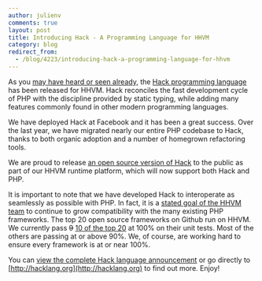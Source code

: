 ```yaml
---
author: julienv
comments: true
layout: post
title: Introducing Hack - A Programming Language for HHVM
category: blog
redirect_from:
  - /blog/4223/introducing-hack-a-programming-language-for-hhvm
---
```


As you [may have heard or seen already](https://code.facebook.com/posts/264544830379293/hack-a-new-programming-language-for-hhvm/), the [Hack programming language](http://hacklang.org) has been released for HHVM. Hack reconciles the fast development cycle of PHP with the discipline provided by static typing, while adding many features commonly found in other modern programming languages.

<!--truncate-->

We have deployed Hack at Facebook and it has been a great success. Over the last year, we have migrated nearly our entire PHP codebase to Hack, thanks to both organic adoption and a number of homegrown refactoring tools.

We are proud to release [an open source version of Hack](https://github.com/facebook/hhvm/tree/master/hphp/hack) to the public as part of our HHVM runtime platform, which will now support both Hack and PHP.

It is important to note that we have developed Hack to interoperate as seamlessly as possible with PHP. In fact, it is a [stated goal of the HHVM team](http://hhvm.com/blog/2014/02/24/hhvm-the-next-six-months/) to continue to grow compatibility with the many existing PHP frameworks. The top 20 open source frameworks on Github run on HHVM. We currently pass <del>9</del> [10 of the top 20](http://hhvm.com/frameworks) at 100% on their unit tests. Most of the others are passing at or above 90%. We, of course, are working hard to ensure every framework is at or near 100%.

You can [view the complete Hack language announcement](https://code.facebook.com/posts/264544830379293/hack-a-new-programming-language-for-hhvm/) or go directly to [http://hacklang.org](http://hacklang.org) to find out more. Enjoy!
